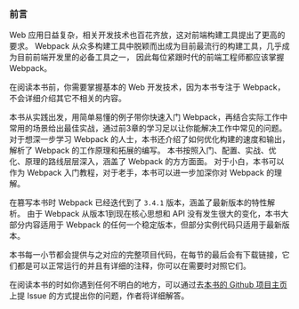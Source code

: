 ### 前言
Web 应用日益复杂，相关开发技术也百花齐放，这对前端构建工具提出了更高的要求。
Webpack 从众多构建工具中脱颖而出成为目前最流行的构建工具，几乎成为目前前端开发里的必备工具之一，
因此每位紧跟时代的前端工程师都应该掌握 Webpack。

在阅读本书前，你需要掌握基本的 Web 开发技术，因为本书专注于 Webpack，不会详细介绍其它不相关的内容。 

本书从实践出发，用简单易懂的例子带你快速入门 Webpack，再结合实际工作中常用的场景给出最佳实战，通过前3章的学习足以让你能解决工作中常见的问题。
对于想深一步学习 Webpack 的人士，本书还介绍了如何优化构建的速度和输出，解析了 Webpack 的工作原理和拓展的编写。
本书按照入门、配置、实战、优化、原理的路线层层深入，涵盖了 Webpack 的方方面面。
对于小白，本书可以作为 Webpack 入门教程，对于老手，本书可以进一步加深你对 Webpack 的理解。

在篡写本书时 Webpack 已经迭代到了 `3.4.1` 版本，涵盖了最新版本的特性解析。
由于 Webpack 从版本1到现在核心思想和 API 没有发生很大的变化，本书大部分内容适用于 Webpack 的任何一个稳定版本，但部分实例代码只适用于最新版本。

本书每一小节都会提供与之对应的完整项目代码，在每节的最后会有下载链接，它们都是可以正常运行的并且有详细的注释，你可以在需要时对照它们。

在阅读本书的时如你遇到任何不明白的地方，可以通过去[本书的 Github 项目主页](https://github.com/gwuhaolin/dive-into-webpack)上提 Issue 的方式提出你的问题，作者将详细解答。
